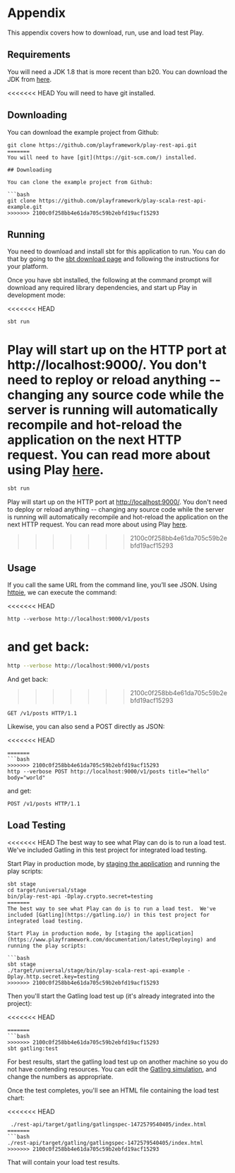 
# Appendix

This appendix covers how to download, run, use and load test Play.

## Requirements

You will need a JDK 1.8 that is more recent than b20.  You can download the JDK from [here](http://www.oracle.com/technetwork/java/javase/downloads/jdk8-downloads-2133151.html).

<<<<<<< HEAD
You will need to have git installed.

## Downloading

You can download the example project from Github:

```
git clone https://github.com/playframework/play-rest-api.git
=======
You will need to have [git](https://git-scm.com/) installed.

## Downloading

You can clone the example project from Github:

```bash
git clone https://github.com/playframework/play-scala-rest-api-example.git
>>>>>>> 2100c0f258bb4e61da705c59b2ebfd19acf15293
```

## Running

You need to download and install sbt for this application to run.  You can do that by going to the [sbt download page](http://www.scala-sbt.org/download.html) and following the instructions for your platform.

Once you have sbt installed, the following at the command prompt will download any required library dependencies, and start up Play in development mode:

<<<<<<< HEAD
```
sbt run
```

Play will start up on the HTTP port at http://localhost:9000/.   You don't need to reploy or reload anything -- changing any source code while the server is running will automatically recompile and hot-reload the application on the next HTTP request.  You can read more about using Play [here](https://www.playframework.com/documentation/2.5.x/PlayConsole).
=======
```bash
sbt run
```

Play will start up on the HTTP port at <http://localhost:9000/>.   You don't need to deploy or reload anything -- changing any source code while the server is running will automatically recompile and hot-reload the application on the next HTTP request.  You can read more about using Play [here](https://www.playframework.com/documentation/latest/PlayConsole).
>>>>>>> 2100c0f258bb4e61da705c59b2ebfd19acf15293

## Usage

If you call the same URL from the command line, you’ll see JSON. Using [httpie](https://httpie.org/), we can execute the command:

<<<<<<< HEAD
```
http --verbose http://localhost:9000/v1/posts
```

and get back:
=======
```bash
http --verbose http://localhost:9000/v1/posts
```

And get back:
>>>>>>> 2100c0f258bb4e61da705c59b2ebfd19acf15293

```
GET /v1/posts HTTP/1.1
```

Likewise, you can also send a POST directly as JSON:

<<<<<<< HEAD
```
=======
```bash
>>>>>>> 2100c0f258bb4e61da705c59b2ebfd19acf15293
http --verbose POST http://localhost:9000/v1/posts title="hello" body="world"
```

and get:

```
POST /v1/posts HTTP/1.1
```

## Load Testing

<<<<<<< HEAD
The best way to see what Play can do is to run a load test.  We've included Gatling in this test project for integrated load testing.

Start Play in production mode, by [staging the application](https://www.playframework.com/documentation/2.5.x/Deploying) and running the play scripts:

```
sbt stage
cd target/universal/stage
bin/play-rest-api -Dplay.crypto.secret=testing
=======
The best way to see what Play can do is to run a load test.  We've included [Gatling](https://gatling.io/) in this test project for integrated load testing.

Start Play in production mode, by [staging the application](https://www.playframework.com/documentation/latest/Deploying) and running the play scripts:

```bash
sbt stage
./target/universal/stage/bin/play-scala-rest-api-example -Dplay.http.secret.key=testing
>>>>>>> 2100c0f258bb4e61da705c59b2ebfd19acf15293
```

Then you'll start the Gatling load test up (it's already integrated into the project):

<<<<<<< HEAD
```
=======
```bash
>>>>>>> 2100c0f258bb4e61da705c59b2ebfd19acf15293
sbt gatling:test
```

For best results, start the gatling load test up on another machine so you do not have contending resources.  You can edit the [Gatling simulation](http://gatling.io/docs/2.2.2/general/simulation_structure.html#simulation-structure), and change the numbers as appropriate.

Once the test completes, you'll see an HTML file containing the load test chart:

<<<<<<< HEAD
```
 ./rest-api/target/gatling/gatlingspec-1472579540405/index.html
=======
```bash
./rest-api/target/gatling/gatlingspec-1472579540405/index.html
>>>>>>> 2100c0f258bb4e61da705c59b2ebfd19acf15293
```

That will contain your load test results.
